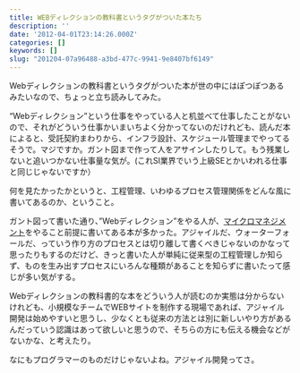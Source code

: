 ```yaml
---
title: WEBディレクションの教科書というタグがついた本たち
description: ''
date: '2012-04-01T23:14:26.000Z'
categories: []
keywords: []
slug: "201204-07a96488-a3bd-477c-9941-9e8407bf6149"
---
```

Webディレクションの教科書というタグがついた本が世の中にはぽつぽつあるみたいなので、ちょっと立ち読みしてみた。

“Webディレクション”という仕事をやっている人と机並べて仕事したことがないので、それがどういう仕事かいまいちよく分かってないのだけれども、読んだ本によると、受託契約まわりから、インフラ設計、スケジュール管理までやってるそうで。マジですか。ガント図まで作って人をアサインしたりして。もう残業しないと追いつかない仕事量な気が。(これSI業界でいう上級SEとかいわれる仕事と同じじゃないですか）

何を見たかったかというと、工程管理、いわゆるプロセス管理関係をどんな風に書いてあるのか、ということ。

ガント図って書いた通り、”Webディレクション”をやる人が、[マイクロマネジメント](http://ja.wikipedia.org/wiki/マイクロマネジメント)をやること前提に書いてある本が多かった。アジャイルだ、ウォーターフォールだ、っていう作り方のプロセスとは切り離して書くべきじゃないのかなって思ったりもするのだけど、きっと書いた人が単純に従来型の工程管理しか知らず、ものを生み出すプロセスにいろんな種類があることを知らずに書いたって感じが多い気がする。

Webディレクションの教科書的な本をどういう人が読むのか実態は分からないけれども、小規模なチームでWEBサイトを制作する現場であれば、アジャイル開発は始めやすいと思うし、少なくとも従来の方法とは別に新しいやり方があるんだっていう認識はあって欲しいと思うので、そちらの方にも伝える機会などがないかな、と考えたり。

なにもプログラマーのものだけじゃないよね。アジャイル開発ってさ。